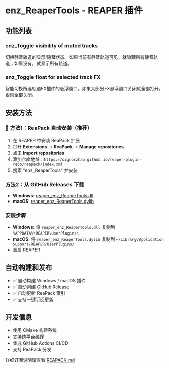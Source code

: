 # enz_ReaperTools - REAPER 插件

## 功能列表

### enz_Toggle visibility of muted tracks
切换静音轨道的显示/隐藏状态。如果当前有静音轨道可见，就隐藏所有静音轨道；如果没有，就显示所有轨道。

### enz_Toggle float for selected track FX  
智能切换所选轨道FX插件的悬浮窗口。如果大部分FX悬浮窗口关闭就全部打开，否则全部关闭。

## 安装方法

### 🚀 方法1：ReaPack 自动安装（推荐）
1. 在 REAPER 中安装 ReaPack 扩展
2. 打开 **Extensions** → **ReaPack** → **Manage repositories**
3. 点击 **Import repositories**
4. 添加仓库地址：`https://signorzhao.github.io/reaper-plugin-repo/reapack/index.xml`
5. 搜索 "enz_ReaperTools" 并安装

### 方法2：从 GitHub Releases 下载
- **Windows**: [reaper_enz_ReaperTools.dll](https://github.com/signorzhao/reaper-plugin-repo/releases/latest/download/reaper_enz_ReaperTools.dll)
- **macOS**: [reaper_enz_ReaperTools.dylib](https://github.com/signorzhao/reaper-plugin-repo/releases/latest/download/reaper_enz_ReaperTools.dylib)

### 安装步骤
- **Windows**: 将 `reaper_enz_ReaperTools.dll` 复制到 `%APPDATA%\REAPER\UserPlugins\`
- **macOS**: 将 `reaper_enz_ReaperTools.dylib` 复制到 `~/Library/Application Support/REAPER/UserPlugins/`
- 重启 REAPER

## 自动构建和发布
- ✅ 自动构建 Windows / macOS 插件
- ✅ 自动创建 GitHub Release
- ✅ 自动更新 ReaPack 索引
- ✅ 支持一键订阅更新

## 开发信息
- 使用 CMake 构建系统
- 支持跨平台编译
- 集成 GitHub Actions CI/CD
- 支持 ReaPack 分发

详细订阅说明请查看 [REAPACK.md](REAPACK.md)

